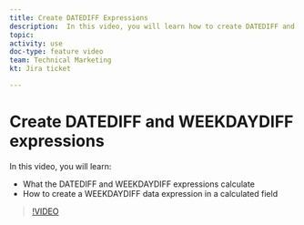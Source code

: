 ```yaml
---
title: Create DATEDIFF Expressions
description:  In this video, you will learn how to create DATEDIFF and WEEKDAYDIFF expressions calculated field in [!DNL Adobe Workfront].
topic: 
activity: use
doc-type: feature video
team: Technical Marketing
kt: Jira ticket 

---
```

# Create DATEDIFF and WEEKDAYDIFF expressions

In this video, you will learn:

* What the DATEDIFF and WEEKDAYDIFF expressions calculate
* How to create a WEEKDAYDIFF data expression in a calculated field

>[!VIDEO](https://video.tv.adobe.com/v/335176/?quality=12)
